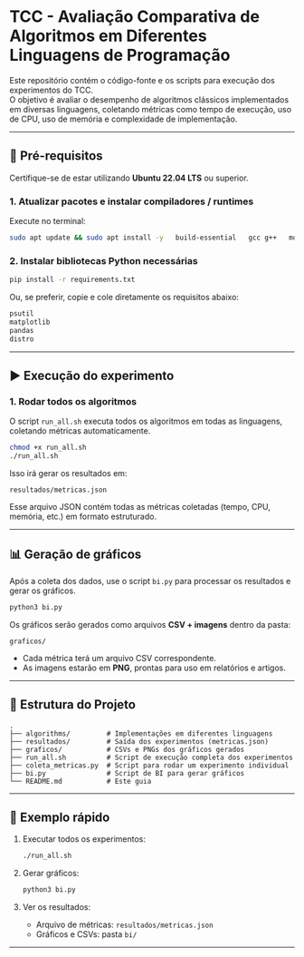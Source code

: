 # TCC - Avaliação Comparativa de Algoritmos em Diferentes Linguagens de Programação

Este repositório contém o código-fonte e os scripts para execução dos experimentos do TCC.  
O objetivo é avaliar o desempenho de algoritmos clássicos implementados em diversas linguagens, coletando métricas como tempo de execução, uso de CPU, uso de memória e complexidade de implementação.  

---

## 🔧 Pré-requisitos

Certifique-se de estar utilizando **Ubuntu 22.04 LTS** ou superior.  

### 1. Atualizar pacotes e instalar compiladores / runtimes

Execute no terminal:

```bash
sudo apt update && sudo apt install -y   build-essential   gcc g++   mono-complete   openjdk-17-jdk   python3 python3-pip   nodejs npm   golang   rustc   default-jdk   curl unzip
```

### 2. Instalar bibliotecas Python necessárias

```bash
pip install -r requirements.txt
```

Ou, se preferir, copie e cole diretamente os requisitos abaixo:

```txt
psutil
matplotlib
pandas
distro
```

---

## ▶️ Execução do experimento

### 1. Rodar todos os algoritmos

O script `run_all.sh` executa todos os algoritmos em todas as linguagens, coletando métricas automaticamente.

```bash
chmod +x run_all.sh
./run_all.sh
```

Isso irá gerar os resultados em:

```
resultados/metricas.json
```

Esse arquivo JSON contém todas as métricas coletadas (tempo, CPU, memória, etc.) em formato estruturado.

---

## 📊 Geração de gráficos

Após a coleta dos dados, use o script `bi.py` para processar os resultados e gerar os gráficos.

```bash
python3 bi.py
```

Os gráficos serão gerados como arquivos **CSV + imagens** dentro da pasta:

```
graficos/
```

- Cada métrica terá um arquivo CSV correspondente.  
- As imagens estarão em **PNG**, prontas para uso em relatórios e artigos.

---

## 📂 Estrutura do Projeto

```
.
├── algorithms/         # Implementações em diferentes linguagens
├── resultados/         # Saída dos experimentos (metricas.json)
├── graficos/           # CSVs e PNGs dos gráficos gerados
├── run_all.sh          # Script de execução completa dos experimentos
├── coleta_metricas.py  # Script para rodar um experimento individual
├── bi.py               # Script de BI para gerar gráficos
└── README.md           # Este guia
```

---

## 🚀 Exemplo rápido

1. Executar todos os experimentos:  
   ```bash
   ./run_all.sh
   ```

2. Gerar gráficos:  
   ```bash
   python3 bi.py
   ```

3. Ver os resultados:  
   - Arquivo de métricas: `resultados/metricas.json`  
   - Gráficos e CSVs: pasta `bi/`

---